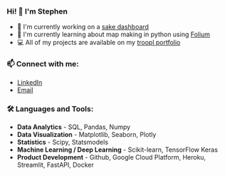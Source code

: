 ### Hi! 👋 I'm Stephen

- 🍶 I'm currently working on a [sake dashboard](https://github.com/sevans47/sake_dashboard)
- 📗 I'm currently learning about map making in python using [Folium](https://python-visualization.github.io/folium/)
- 💻 All of my projects are available on my [troopl portfolio](https://troopl.com/sevans47)

### 📫 Connect with me:

- [LinkedIn](https://www.linkedin.com/in/sevans47/)
- [Email](mailto:stephenpevans47@gmail.com)

### 🛠️ Languages and Tools:

- **Data Analytics** - SQL, Pandas, Numpy
- **Data Visualization** - Matplotlib, Seaborn, Plotly
- **Statistics** - Scipy, Statsmodels
- **Machine Learning / Deep Learning** - Scikit-learn, TensorFlow Keras
- **Product Development** - Github, Google Cloud Platform, Heroku, Streamlit, FastAPI, Docker
